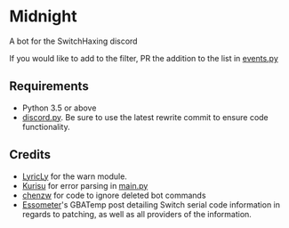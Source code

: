 # Midnight
A bot for the SwitchHaxing discord

If you would like to add to the filter, PR the addition to the list in [events.py](https://github.com/GriffinG1/Midnight/blob/master/addons/events.py#L9)

## Requirements
* Python 3.5 or above
* [discord.py](https://github.com/Rapptz/discord.py). Be sure to use the latest rewrite commit to ensure code functionality.

## Credits
* [LyricLy](https://github.com/LyricLy/) for the warn module.
* [Kurisu](https://github.com/nh-server/Kurisu) for error parsing in [main.py](https://github.com/GriffinG1/Midnight/blob/master/main.py#L36-L57)
* [chenzw](https://github.com/chenzw95) for code to ignore deleted bot commands
* [Essometer](https://gbatemp.net/threads/switch-informations-by-serial-number-read-the-first-post-before-asking-questions.481215/)'s GBATemp post detailing Switch serial code information in regards to patching, as well as all providers of the information.
